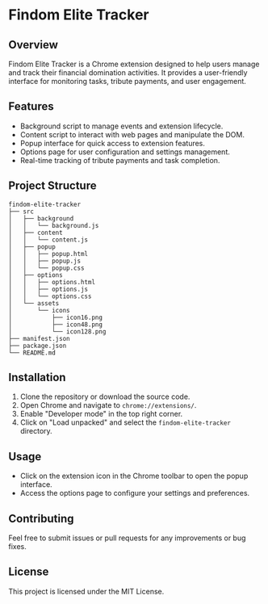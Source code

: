 # Findom Elite Tracker

## Overview
Findom Elite Tracker is a Chrome extension designed to help users manage and track their financial domination activities. It provides a user-friendly interface for monitoring tasks, tribute payments, and user engagement.

## Features
- Background script to manage events and extension lifecycle.
- Content script to interact with web pages and manipulate the DOM.
- Popup interface for quick access to extension features.
- Options page for user configuration and settings management.
- Real-time tracking of tribute payments and task completion.

## Project Structure
```
findom-elite-tracker
├── src
│   ├── background
│   │   └── background.js
│   ├── content
│   │   └── content.js
│   ├── popup
│   │   ├── popup.html
│   │   ├── popup.js
│   │   └── popup.css
│   ├── options
│   │   ├── options.html
│   │   ├── options.js
│   │   └── options.css
│   └── assets
│       └── icons
│           ├── icon16.png
│           ├── icon48.png
│           └── icon128.png
├── manifest.json
├── package.json
└── README.md
```

## Installation
1. Clone the repository or download the source code.
2. Open Chrome and navigate to `chrome://extensions/`.
3. Enable "Developer mode" in the top right corner.
4. Click on "Load unpacked" and select the `findom-elite-tracker` directory.

## Usage
- Click on the extension icon in the Chrome toolbar to open the popup interface.
- Access the options page to configure your settings and preferences.

## Contributing
Feel free to submit issues or pull requests for any improvements or bug fixes.

## License
This project is licensed under the MIT License.